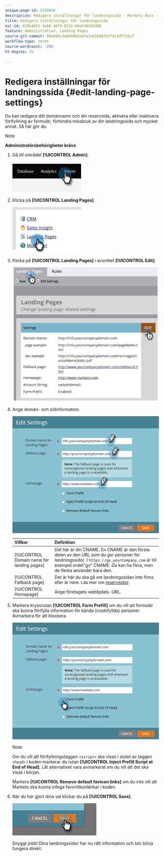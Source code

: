 ```yaml
---
unique-page-id: 2359918
description: Redigera inställningar för landningssida - Marketo Docs - produktdokumentation
title: Redigera inställningar för landningssida
exl-id: 019b4651-3a66-46f9-8722-66af30194380
feature: Administration, Landing Pages
source-git-commit: 09a656c3a0d0002edfa1a61b987bff4c1dff33cf
workflow-type: tm+mt
source-wordcount: '203'
ht-degree: 1%

---
```


# Redigera inställningar för landningssida {#edit-landing-page-settings}

Du kan redigera ditt domännamn och din reservsida, aktivera eller inaktivera förifyllning av formulär, förhindra missbruk av din landningssida och mycket annat. Så här gör du.

>[!NOTE]
>
>**Administratörsbehörigheter krävs**

1. Gå till området **[!UICONTROL Admin]**.

   ![](assets/edit-landing-page-settings-1.png)

1. Klicka på **[!UICONTROL Landing Pages]**.

   ![](assets/edit-landing-page-settings-2.png)

1. Klicka på **[!UICONTROL Landing Pages]** i avsnittet **[!UICONTROL Edit]**.

   ![](assets/edit-landing-page-settings-3.png)

1. Ange domän- och sidinformation.

   ![](assets/edit-landing-page-settings-4.png)

   | Villkor | Definition |
   |---|---|
   | [!UICONTROL Domain name for landing pages] | Det här är din CNAME. En CNAME är den första delen av den URL som du ger personer för landningssidor. I `https://go.yourCompany.com` är till exempel ordet&quot;go&quot; CNAME. Du kan ha flera, men de flesta använder bara den. |
   | [!UICONTROL Fallback page] | Det är här du ska gå om landningssidan inte finns eller är nere. Läs mer om [reservsidor](/help/marketo/product-docs/administration/settings/set-a-fallback-page.md). |
   | [!UICONTROL Homepage] | Ange företagets webbplats-URL. |

1. Markera kryssrutan **[!UICONTROL Form Prefill]** om du vill att formulär ska kunna förifylla information för kända (cookifyllda) personer. Avmarkera för att blockera.

   ![](assets/edit-landing-page-settings-5.png)

   >[!NOTE]
   >
   >Om du vill att förifyllningstaggen `<script>` ska visas i slutet av taggen `<head>` i koden markerar du rutan **[!UICONTROL Inject Prefill Script at End of Head]**. Låt alternativet vara avmarkerat om du vill att det ska visas i början.
   >
   >Markera **[!UICONTROL Remove default favicon links]** om du inte vill att Marketo ska kunna infoga favoritikonlänkar i koden.

1. När du har gjort dina val klickar du på **[!UICONTROL Save]**.

   ![](assets/edit-landing-page-settings-6.png)

   Snyggt jobb! Dina landningssidor har nu rätt information och bör börja fungera direkt.
